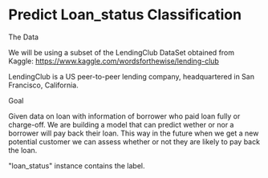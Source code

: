 # Predict Loan_status Classification

The Data

We will be using a subset of the LendingClub DataSet obtained from Kaggle: https://www.kaggle.com/wordsforthewise/lending-club

LendingClub is a US peer-to-peer lending company, headquartered in San Francisco, California.

Goal

Given data on loan with information of borrower who paid loan fully or charge-off. We are building a model that can predict wether or nor a borrower will pay back their loan. This way in the future when we get a new potential customer we can assess whether or not they are likely to pay back the loan.

"loan_status" instance contains the label.